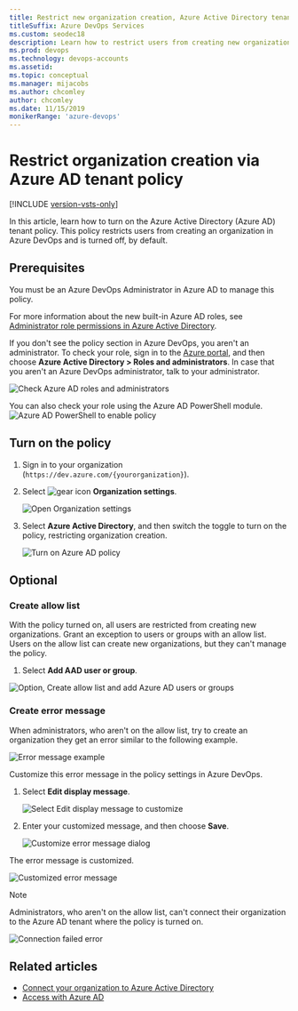 ```yaml
---
title: Restrict new organization creation, Azure Active Directory tenant policy
titleSuffix: Azure DevOps Services
ms.custom: seodec18
description: Learn how to restrict users from creating new organizations via Azure Active Directory
ms.prod: devops
ms.technology: devops-accounts
ms.assetid: 
ms.topic: conceptual
ms.manager: mijacobs
ms.author: chcomley
author: chcomley
ms.date: 11/15/2019
monikerRange: 'azure-devops'
---
```


# Restrict organization creation via Azure AD tenant policy

[!INCLUDE [version-vsts-only](../../_shared/version-vsts-only.md)]

In this article, learn how to turn on the Azure Active Directory (Azure AD) tenant policy. This policy restricts users from creating an organization in Azure DevOps and is turned off, by default.

## Prerequisites

You must be an Azure DevOps Administrator in Azure AD to manage this policy. 

For more information about the new built-in Azure AD roles, see [Administrator role permissions in Azure Active Directory](https://docs.microsoft.com/azure/active-directory/users-groups-roles/directory-assign-admin-roles).

If you don't see the policy section in Azure DevOps, you aren't an administrator. To check your role, sign in to the [Azure portal](https://ms.portal.azure.com/#home), and then choose **Azure Active Directory > Roles and administrators**. In case that you aren't an Azure DevOps administrator, talk to your administrator.

![Check Azure AD roles and administrators](_img/azure-ad-tenant-policy/azure-ad-roles-and-administrators.png)

You can also check your role using the Azure AD PowerShell module.
![Azure AD PowerShell to enable policy](_img/azure-ad-tenant-policy/azure-ad-powershell.png)

## Turn on the policy

1. Sign in to your organization (```https://dev.azure.com/{yourorganization}```).

2. Select ![gear icon](../../_img/icons/gear-icon.png) **Organization settings**.

    ![Open Organization settings](../../_shared/_img/settings/open-admin-settings-vert.png)
3. Select **Azure Active Directory**, and then switch the toggle to turn on the policy, restricting organization creation.
   
   ![Turn on Azure AD policy](_img/azure-ad-tenant-policy/azure-ad-turn-policy-on.png)

## Optional

### Create allow list

With the policy turned on, all users are restricted from creating new organizations. Grant an exception to users or groups with an allow list. Users on the allow list can create new organizations, but they can't manage the policy.

1. Select **Add AAD user or group**.

![Option, Create allow list and add Azure AD users or groups](_img/azure-ad-tenant-policy/add-azure-ad-user-group.png)
 
### Create error message

When administrators, who aren't on the allow list, try to create an organization they get an error similar to the following example. 
 
![Error message example](_img/azure-ad-tenant-policy/error-message.png)

Customize this error message in the policy settings in Azure DevOps.

1. Select **Edit display message**.

   ![Select Edit display message to customize](_img/azure-ad-tenant-policy/edit-display-message.png)
2. Enter your customized message, and then choose **Save**.
   
   ![Customize error message dialog](_img/azure-ad-tenant-policy/display-error-message-dialog.png)

The error message is customized.

![Customized error message](_img/azure-ad-tenant-policy/error-message-example-ui.png)
 
> [!NOTE]
> Administrators, who aren't on the allow list, can't connect their organization to the Azure AD tenant where the policy is turned on.
>
> ![Connection failed error](_img/azure-ad-tenant-policy/connection-failed-notification.png)

## Related articles

* [Connect your organization to Azure Active Directory](connect-organization-to-azure-ad.md)
* [Access with Azure AD](access-with-azure-ad.md)
